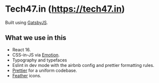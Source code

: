 # Tech47.in (https://tech47.in)



Built using 
[GatsbyJS](https://github.com/gatsbyjs/gatsby).

## What we use in this

* React 16.
* CSS-in-JS via [Emotion](https://github.com/emotion-js/emotion).
* Typography and typefaces 
* Eslint in dev mode with the airbnb config and prettier formatting rules.
* [Prettier](https://github.com/prettier/prettier) for a uniform codebase.
* [Feather](https://feather.netlify.com/) icons.

